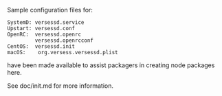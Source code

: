Sample configuration files for:
```
SystemD: versessd.service
Upstart: versessd.conf
OpenRC:  versessd.openrc
         versessd.openrcconf
CentOS:  versessd.init
macOS:    org.versess.versessd.plist
```
have been made available to assist packagers in creating node packages here.

See doc/init.md for more information.
